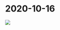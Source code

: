 # 2020-10-16

<image-container>
  <img src="http://wangleant.com/turtle-source/IMG_20201016_210055.jpg"/>
</image-container>
